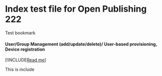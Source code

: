 # Index test file for Open Publishing 222

Test bookmark

#### User/Group Management (add/update/delete)/ User-based provisioning, Device  registration

[!INCLUDE[Read me](../../README.md)]

This is include
